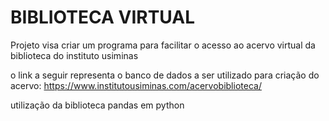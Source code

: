 # BIBLIOTECA VIRTUAL
Projeto visa criar um programa para facilitar o acesso ao acervo virtual da biblioteca do instituto usiminas

o link a seguir representa o banco de dados a ser utilizado para criação do acervo:
https://www.institutousiminas.com/acervobiblioteca/

utilização da biblioteca pandas em python
